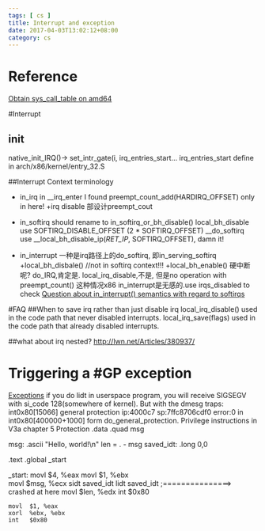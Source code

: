 ```yaml
---
tags: [ cs ] 
title: Interrupt and exception
date: 2017-04-03T13:02:12+08:00 
category: cs
---
```


# Reference
[Obtain sys_call_table on amd64 ](https://www.exploit-db.com/papers/13146/)

#Interrupt
## init
native_init_IRQ()->  set_intr_gate(i, irq_entries_start...
irq_entries_start define in arch/x86/kernel/entry_32.S

##Interrupt Context terminology
* in_irq
in __irq_enter I found preempt_count_add(HARDIRQ_OFFSET) only in here!
+irq disable 部设计preempt_cout

* in_softirq
should rename to in_softirq_or_bh_disable()
local_bh_disable use SOFTIRQ_DISABLE_OFFSET  (2 * SOFTIRQ_OFFSET)
__do_softirq use __local_bh_disable_ip(_RET_IP_, SOFTIRQ_OFFSET), damn it!

* in_interrupt
一种是irq路径上的do_softirq, 即in_serving_softirq
+local_bh_disbale()
//not in softirq context!!!
+local_bh_enable()
硬中断呢?
do_IRQ,肯定是.
local_irq_disable,不是, 但是no operation with preempt_count() 这种情况x86 in_interrupt是无感的.use irqs_disabled to check
[Question about in_interrupt() semantics with regard to softirqs]()

#FAQ
##When to save irq rather than just disable irq
local_irq_disable() used in the code path that never disabled interrupts.
local_irq_save(flags) used in the code path that already disabled interrupts.

##what about irq nested?
http://lwn.net/Articles/380937/

# Triggering a #GP exception
[Exceptions](http://wiki.osdev.org/Exceptions)
if you do lidt in userspace program, you will receive SIGSEGV with si_code 128(somewhere of kernel).
But with the dmesg traps: int0x80[15066] general protection ip:4000c7 sp:7ffc8706cdf0 error:0 in int0x80[400000+1000] form do_general_protection.
Privilege instructions in V3a chapter 5 Protection
.data
    .quad msg 

msg:
    .ascii "Hello, world!\n"
    len = . - msg 
saved_idt:
        .long 0,0 

.text
    .global _start

_start:
    movl  $4, %eax
    movl  $1, %ebx  
    movl  $msg, %ecx 
    sidt  saved_idt
    lidt  saved_idt  ;===============> crashed at here
    movl  $len, %edx 
    int   $0x80
    
    movl  $1, %eax
    xorl  %ebx, %ebx 
    int   $0x80

